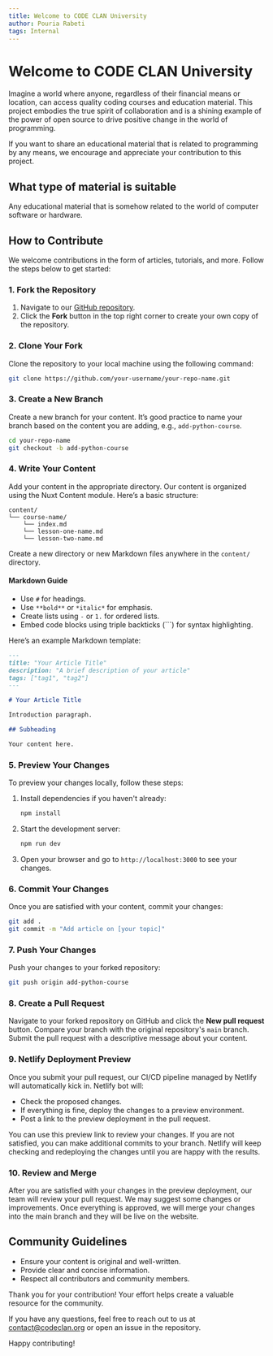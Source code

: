 ```yaml
---
title: Welcome to CODE CLAN University
author: Pouria Rabeti
tags: Internal
---
```

# Welcome to CODE CLAN University
Imagine a world where anyone, regardless of their financial means or location, can access quality coding courses and education material.  This project embodies the true spirit of collaboration and is a shining example of the power of open source to drive positive change in the world of programming. 

If you want to share an educational material that is related to programming by any means, we encourage and appreciate your contribution to this project.

## What type of material is suitable
Any educational material that is somehow related to the world of computer software or hardware.

## How to Contribute

We welcome contributions in the form of articles, tutorials, and more. Follow the steps below to get started:

### 1. Fork the Repository

1. Navigate to our [GitHub repository](https://github.com/CODE-CLAN-AUS/clan-uni).
2. Click the **Fork** button in the top right corner to create your own copy of the repository.

### 2. Clone Your Fork

Clone the repository to your local machine using the following command:

```bash
git clone https://github.com/your-username/your-repo-name.git
```

### 3. Create a New Branch

Create a new branch for your content. It’s good practice to name your branch based on the content you are adding, e.g., `add-python-course`.

```bash
cd your-repo-name
git checkout -b add-python-course
```

### 4. Write Your Content

Add your content in the appropriate directory. Our content is organized using the Nuxt Content module. Here’s a basic structure:

```
content/
└── course-name/
    └── index.md
    └── lesson-one-name.md
    └── lesson-two-name.md
```

Create a new directory or new Markdown files anywhere in the `content/` directory.

#### Markdown Guide

- Use `#` for headings.
- Use `**bold**` or `*italic*` for emphasis.
- Create lists using `-` or `1.` for ordered lists.
- Embed code blocks using triple backticks (```) for syntax highlighting.

Here’s an example Markdown template:

```markdown
---
title: "Your Article Title"
description: "A brief description of your article"
tags: ["tag1", "tag2"]
---

# Your Article Title

Introduction paragraph.

## Subheading

Your content here.
```

### 5. Preview Your Changes

To preview your changes locally, follow these steps:

1. Install dependencies if you haven't already:

    ```bash
    npm install
    ```

2. Start the development server:

    ```bash
    npm run dev
    ```

3. Open your browser and go to `http://localhost:3000` to see your changes.

### 6. Commit Your Changes

Once you are satisfied with your content, commit your changes:

```bash
git add .
git commit -m "Add article on [your topic]"
```

### 7. Push Your Changes

Push your changes to your forked repository:

```bash
git push origin add-python-course
```

### 8. Create a Pull Request

Navigate to your forked repository on GitHub and click the **New pull request** button. Compare your branch with the original repository's `main` branch. Submit the pull request with a descriptive message about your content.

### 9. Netlify Deployment Preview

Once you submit your pull request, our CI/CD pipeline managed by Netlify will automatically kick in. Netlify bot will:

- Check the proposed changes.
- If everything is fine, deploy the changes to a preview environment.
- Post a link to the preview deployment in the pull request.

You can use this preview link to review your changes. If you are not satisfied, you can make additional commits to your branch. Netlify will keep checking and redeploying the changes until you are happy with the results.

### 10. Review and Merge

After you are satisfied with your changes in the preview deployment, our team will review your pull request. We may suggest some changes or improvements. Once everything is approved, we will merge your changes into the main branch and they will be live on the website.

## Community Guidelines

- Ensure your content is original and well-written.
- Provide clear and concise information.
- Respect all contributors and community members.

Thank you for your contribution! Your effort helps create a valuable resource for the community.

If you have any questions, feel free to reach out to us at [contact@codeclan.org](mailto:contact@codeclan.org) or open an issue in the repository.

Happy contributing!
